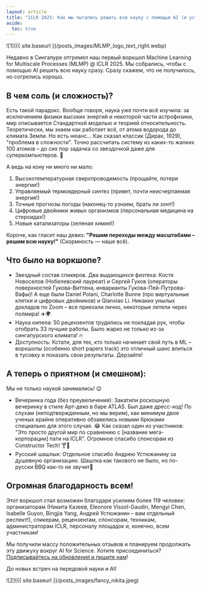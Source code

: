 ```yaml
---
layout: article
title: "ICLR 2025: Как мы пытались решить всю науку с помощью AI (и устроили, возможно, первую в истории ML—конфереций вечеринку со дресс-кодом!) 🚀⚛️🥂"
aside:
  toc: true
---
```

![1]({{ site.baseurl }}/posts_images/MLMP_logo_text_right.webp)

Недавно в Сингапуре отгремел наш первый воркшоп Machine Learning for Multiscale Processes (MLMP) @ ICLR 2025. Мы собрались, чтобы с помощью AI решить всю науку сразу. Сразу скажем, что не получилось, но согрелись хорошо.

## В чем соль (и сложность)?

Есть такой парадокс. Вообще говоря, наука уже почти всё изучила: за исключением физики высоких энергий и некоторой части астрофизики, мир описывается Стандартной моделью и теорией относительность. Теоретически, мы знаем как работает всё, от атома водорода до климата Земли. Но есть нюанс... Как сказал классик (Дирак, 1929), "проблема в сложности". Точно рассчитать систему из каких-то жалких 100 атомов – до сих пор задачка со звездочкой даже для суперкомпьютеров. 🤯

А ведь на кону ни много ни мало:
1. Высокотемпературная сверхпроводимость (прощайте, потери энергии!)
2. Управляемый термоядерный синтез (привет, почти неисчерпаемая энергия!)
3. Точные прогнозы погоды (наконец-то узнаем, брать ли зонт!)
4. Цифровые двойники живых организмов (персональная медицина на стероидах!)
5. Новые катализаторы (зеленая химия!)

Короче, как гласит наш девиз: __"Решим переходы между масштабами – решим всю науку!"__ (Скормность — наше всё).

## Что было на воркшопе?
* Звездный состав спикеров. Два выдающихся физтеха: Костя Новоселов (Нобелевский лауреат) и Сергей Гуков (операторы поверхностей Гукова-Виттена, инварианты Гукова-Пей-Путрова-Вафы)! А еще были Daniel Polani, Charlotte Bunne (про виртуальные клетки и цифровых двойников) и Qianxiao Li. Никаких унылых докладов по Zoom – все приехали лично, некоторые летели через полмира! ✈️🌍
* Наука кипела: 50 рецензентов трудились не покладая рук, чтобы отобрать 33 лучшие работы. Было жарко не только из-за сингапурского климата! 🔥
* Доступность: Кстати, для тех, кто только начинает свой путь в ML – воркшопы (особенно short papers track) это отличный шанс влиться в тусовку и показать свои результаты. Дерзайте!

## А теперь о приятном (и смешном):
Мы не только наукой занимались! 😉
* Вечеринка года (без преувеличения): Закатили роскошную вечеринку в стиле Арт-деко в баре ATLAS. Был даже дресс-код! По слухам (неподтвержденным, но мы верим), как минимум двое ученых крайне оперативно обзавелись новыми брюками специально для этого случая. 😂 Как сказал один из участников: "Это просто другой мир по сравнению с [название мега-корпорации] пати на ICLR". Огромное спасибо спонсорам из Constructor Tech! 🍸🎩
* Русский шашлык: Отдельное спасибо Андрею Устюжанину за душевную организацию.  Шашлка как такового не было, но по-русски BBQ как-то не звучит🍖

## Огромная благодарность всем!

Этот воркшоп стал возможен благодаря усилиям более 119 человек: организаторам (Никита Казеев, Eleonore Vissol-Gaudin, Mengyi Chen, Isabelle Guyon, Bingjia Yang, Андрей Устюжанин – вам отдельный респект!), спикерам, рецензентам, спонсорам, техникам, администраторам ICLR, персоналу площадок и, конечно, всем участникам!

Мы получили массу положительных отзывов и планируем продолжать эту движуху вокруг AI for Science. Хотите присоединиться? [Подписывайтесь на обновления и пишите нам](https://multiscale-ai.github.io/contact)!

До новых встреч на передовой науки и AI!

![2]({{ site.baseurl }}/posts_images/fancy_nikita.jpeg)
